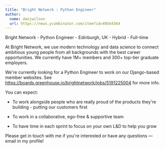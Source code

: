 ```yaml
---
title: "Bright Network : Python Engineer"
author:
  name: danjwilson
  url: https://news.ycombinator.com/item?id=40564364
---
```

Bright Network - Python Engineer - Edinburgh, UK - Hybrid - Full-time

At Bright Network, we use modern technology and data science to connect ambitious young people from all backgrounds
with the best career opportunities. We currently have 1M+ members and 300+ top-tier graduate employers.

We&#x27;re currently looking for a Python Engineer to work on our Django-based member websites. See <a href="https:&#x2F;&#x2F;boards.greenhouse.io&#x2F;brightnetwork&#x2F;jobs&#x2F;5191225004" rel="nofollow">https:&#x2F;&#x2F;boards.greenhouse.io&#x2F;brightnetwork&#x2F;jobs&#x2F;5191225004</a> for more info.

You can expect:

* To work alongside people who are really proud of the products they&#x27;re building - putting our customers first

* To work in a collaborative, ego-free &amp; supportive team

* To have time in each sprint to focus on your own L&amp;D to help you grow

Please get in touch with me if you&#x27;re interested or have any questions — email in my profile!

